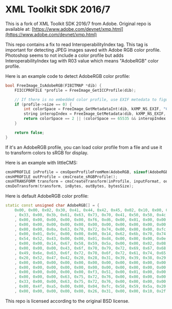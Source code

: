 # XML Toolkit SDK 2016/7

This is a fork of XML Toolkit SDK 2016/7 from Adobe. Original repo is available at: 
[https://www.adobe.com/devnet/xmp.html](https://www.adobe.com/devnet/xmp.html)

This repo contains a fix to read InteroperabilityIndex tag. This tag is important for detecting JPEG images saved with Adobe 
RGB color profile. Photoshop seems to not include a color profile but adds InteroperabilityIndex tag with R03 value which means
"AdobeRGB" color profile. 

Here is an example code to detect AdobeRGB color profile:

```C++
bool FreeImage_IsAdobeRGB(FIBITMAP *dib) {
	FIICCPROFILE *profile = FreeImage_GetICCProfile(dib);

	// If there is no embedded color profile, use EXIF metedata to figure out actual color profile.
	if (profile->size == 0) {		
		int colorSpace = FreeImage_GetMetadataInt(dib, kXMP_NS_EXIF, "ColorSpace");
		string interopIndex = FreeImage_GetMetadata(dib, kXMP_NS_EXIF, "InteroperabilityIndex");
		return colorSpace == 2 || (colorSpace == 65535 && interopIndex == "R03");
	}

	return false;
}
```

If it's an AdobeRGB profile, you can load color profile from a file and use it to transform colors to sRGB for display.

Here is an example with littleCMS:
```C++
cmsHPROFILE inProfile = cmsOpenProfileFromMem(AdobeRGB, sizeof(AdobeRGB));
cmsHPROFILE outProfile = cmsCreate_sRGBProfile();
cmsHTRANSFORM transform = cmsCreateTransform(inProfile, inputFormat, outProfile, outputFormat, INTENT_PERCEPTUAL, 0);
cmsDoTransform(transform, inBytes, outBytes, bytesSize);
```

Here is default AdobeRGB color profile:
```C++
static const unsigned char AdobeRGB[] = {
	0x00, 0x00, 0x02, 0x30, 0x41, 0x44, 0x42, 0x45, 0x02, 0x10, 0x00, 0x00, 0x6d, 0x6e, 0x74, 0x72, 0x52, 0x47, 0x42, 0x20, 0x58, 0x59, 0x5a, 0x20, 0x07, 0xd0, 0x00, 0x08, 0x00, 0x0b, 0x00, 0x13, 0x00
	, 0x33, 0x00, 0x3b, 0x61, 0x63, 0x73, 0x70, 0x41, 0x50, 0x50, 0x4c, 0x00, 0x00, 0x00, 0x00, 0x6e, 0x6f, 0x6e, 0x65, 0x00, 0x00, 0x00, 0x00, 0x00, 0x00, 0x00, 0x00, 0x00, 0x00, 0x00, 0x00, 0x00
	, 0x00, 0x00, 0x00, 0x00, 0x00, 0xf6, 0xd6, 0x00, 0x01, 0x00, 0x00, 0x00, 0x00, 0xd3, 0x2d, 0x41, 0x44, 0x42, 0x45, 0x00, 0x00, 0x00, 0x00, 0x00, 0x00, 0x00, 0x00, 0x00, 0x00, 0x00, 0x00, 0x00
	, 0x00, 0x00, 0x00, 0x00, 0x00, 0x00, 0x00, 0x00, 0x00, 0x00, 0x00, 0x00, 0x00, 0x00, 0x00, 0x00, 0x00, 0x00, 0x00, 0x00, 0x00, 0x00, 0x00, 0x00, 0x00, 0x00, 0x00, 0x00, 0x00, 0x00, 0x00, 0x00
	, 0x00, 0x00, 0x0a, 0x63, 0x70, 0x72, 0x74, 0x00, 0x00, 0x00, 0xfc, 0x00, 0x00, 0x00, 0x32, 0x64, 0x65, 0x73, 0x63, 0x00, 0x00, 0x01, 0x30, 0x00, 0x00, 0x00, 0x6b, 0x77, 0x74, 0x70, 0x74, 0x00
	, 0x00, 0x01, 0x9c, 0x00, 0x00, 0x00, 0x14, 0x62, 0x6b, 0x70, 0x74, 0x00, 0x00, 0x01, 0xb0, 0x00, 0x00, 0x00, 0x14, 0x72, 0x54, 0x52, 0x43, 0x00, 0x00, 0x01, 0xc4, 0x00, 0x00, 0x00, 0x0e, 0x67
	, 0x54, 0x52, 0x43, 0x00, 0x00, 0x01, 0xd4, 0x00, 0x00, 0x00, 0x0e, 0x62, 0x54, 0x52, 0x43, 0x00, 0x00, 0x01, 0xe4, 0x00, 0x00, 0x00, 0x0e, 0x72, 0x58, 0x59, 0x5a, 0x00, 0x00, 0x01, 0xf4, 0x00
	, 0x00, 0x00, 0x14, 0x67, 0x58, 0x59, 0x5a, 0x00, 0x00, 0x02, 0x08, 0x00, 0x00, 0x00, 0x14, 0x62, 0x58, 0x59, 0x5a, 0x00, 0x00, 0x02, 0x1c, 0x00, 0x00, 0x00, 0x14, 0x74, 0x65, 0x78, 0x74, 0x00
	, 0x00, 0x00, 0x00, 0x43, 0x6f, 0x70, 0x79, 0x72, 0x69, 0x67, 0x68, 0x74, 0x20, 0x32, 0x30, 0x30, 0x30, 0x20, 0x41, 0x64, 0x6f, 0x62, 0x65, 0x20, 0x53, 0x79, 0x73, 0x74, 0x65, 0x6d, 0x73, 0x20
	, 0x49, 0x6e, 0x63, 0x6f, 0x72, 0x70, 0x6f, 0x72, 0x61, 0x74, 0x65, 0x64, 0x00, 0x00, 0x00, 0x64, 0x65, 0x73, 0x63, 0x00, 0x00, 0x00, 0x00, 0x00, 0x00, 0x00, 0x11, 0x41, 0x64, 0x6f, 0x62, 0x65
	, 0x20, 0x52, 0x47, 0x42, 0x20, 0x28, 0x31, 0x39, 0x39, 0x38, 0x29, 0x00, 0x00, 0x00, 0x00, 0x00, 0x00, 0x00, 0x00, 0x00, 0x00, 0x00, 0x00, 0x00, 0x00, 0x00, 0x00, 0x00, 0x00, 0x00, 0x00, 0x00
	, 0x00, 0x00, 0x00, 0x00, 0x00, 0x00, 0x00, 0x00, 0x00, 0x00, 0x00, 0x00, 0x00, 0x00, 0x00, 0x00, 0x00, 0x00, 0x00, 0x00, 0x00, 0x00, 0x00, 0x00, 0x00, 0x00, 0x00, 0x00, 0x00, 0x00, 0x00, 0x00
	, 0x00, 0x00, 0x00, 0x00, 0x00, 0x00, 0x00, 0x00, 0x00, 0x00, 0x00, 0x00, 0x00, 0x00, 0x00, 0x00, 0x00, 0x00, 0x00, 0x00, 0x00, 0x00, 0x00, 0x00, 0x00, 0x00, 0x00, 0x58, 0x59, 0x5a, 0x20, 0x00
	, 0x00, 0x00, 0x00, 0x00, 0x00, 0xf3, 0x51, 0x00, 0x01, 0x00, 0x00, 0x00, 0x01, 0x16, 0xcc, 0x58, 0x59, 0x5a, 0x20, 0x00, 0x00, 0x00, 0x00, 0x00, 0x00, 0x00, 0x00, 0x00, 0x00, 0x00, 0x00, 0x00
	, 0x00, 0x00, 0x00, 0x63, 0x75, 0x72, 0x76, 0x00, 0x00, 0x00, 0x00, 0x00, 0x00, 0x00, 0x01, 0x02, 0x33, 0x00, 0x00, 0x63, 0x75, 0x72, 0x76, 0x00, 0x00, 0x00, 0x00, 0x00, 0x00, 0x00, 0x01, 0x02
	, 0x33, 0x00, 0x00, 0x63, 0x75, 0x72, 0x76, 0x00, 0x00, 0x00, 0x00, 0x00, 0x00, 0x00, 0x01, 0x02, 0x33, 0x00, 0x00, 0x58, 0x59, 0x5a, 0x20, 0x00, 0x00, 0x00, 0x00, 0x00, 0x00, 0x9c, 0x18, 0x00
	, 0x00, 0x4f, 0xa5, 0x00, 0x00, 0x04, 0xfc, 0x58, 0x59, 0x5a, 0x20, 0x00, 0x00, 0x00, 0x00, 0x00, 0x00, 0x34, 0x8d, 0x00, 0x00, 0xa0, 0x2c, 0x00, 0x00, 0x0f, 0x95, 0x58, 0x59, 0x5a, 0x20, 0x00
	, 0x00, 0x00, 0x00, 0x00, 0x00, 0x26, 0x31, 0x00, 0x00, 0x10, 0x2f, 0x00, 0x00, 0xbe, 0x9c };
```

This repo is licensed according to the original BSD license.

